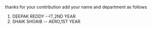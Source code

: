 thanks for your contribution
add your name and department as follows

1) DEEPAK REDDY --IT,2ND YEAR
2) SHAIK SHOAIB -- AERO,1ST YEAR


